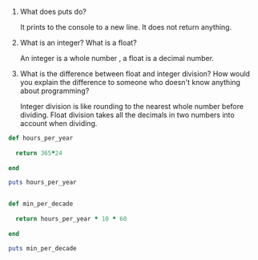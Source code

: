 1. What does puts do?

    It prints to the console to a new line. It does not return anything.
2. What is an integer? What is a float?
      
    An integer is a whole number , a float is a decimal number. 
3. What is the difference between float and integer division? How would you explain the difference to someone who doesn't know anything about programming?
      
    Integer division is like rounding to the nearest whole number before dividing.  Float division takes all the decimals in two numbers into account when dividing.


```ruby
def hours_per_year 
  
  return 365*24
  
end

puts hours_per_year


def min_per_decade
  
  return hours_per_year * 10 * 60
  
end

puts min_per_decade

```